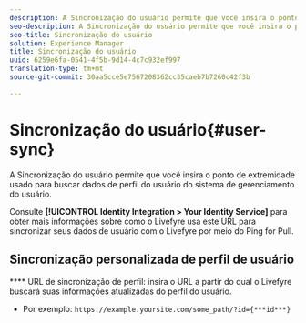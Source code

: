 ```yaml
---
description: A Sincronização do usuário permite que você insira o ponto de extremidade usado para buscar dados de perfil do usuário do sistema de gerenciamento do usuário.
seo-description: A Sincronização do usuário permite que você insira o ponto de extremidade usado para buscar dados de perfil do usuário do sistema de gerenciamento do usuário.
seo-title: Sincronização do usuário
solution: Experience Manager
title: Sincronização do usuário
uuid: 6259e6fa-0541-4f5b-9d14-4c7c932ef997
translation-type: tm+mt
source-git-commit: 30aa5cce5e7567208362cc35caeb7b7260c42f3b

---
```



# Sincronização do usuário{#user-sync}

A Sincronização do usuário permite que você insira o ponto de extremidade usado para buscar dados de perfil do usuário do sistema de gerenciamento do usuário.

Consulte **[!UICONTROL Identity Integration > Your Identity Service]** para obter mais informações sobre como o Livefyre usa este URL para sincronizar seus dados de usuário com o Livefyre por meio do Ping for Pull.

## Sincronização personalizada de perfil de usuário

**** URL de sincronização de perfil: insira o URL a partir do qual o Livefyre buscará suas informações atualizadas do perfil do usuário.
* Por exemplo: `https://example.yoursite.com/some_path/?id={***id***}`

